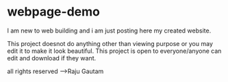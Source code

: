 # webpage-demo
I am new to web building and i am just posting here my created website.

This project doesnot do anything other than viewing purpose or you may edit it to make it look beautiful.
This project is open to everyone/anyone can edit and download if they want.

all rights reserved  -->Raju Gautam
